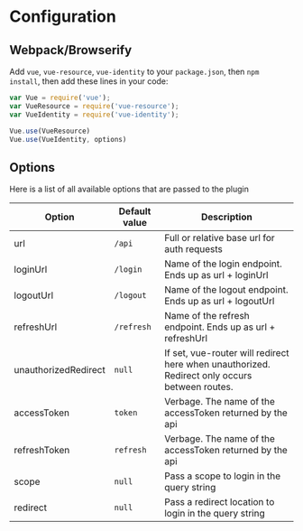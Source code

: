 # Configuration

## Webpack/Browserify

Add `vue`, `vue-resource`, `vue-identity` to your `package.json`, then `npm install`, then add these lines in your code:

```js
var Vue = require('vue');
var VueResource = require('vue-resource');
var VueIdentity = require('vue-identity');

Vue.use(VueResource)
Vue.use(VueIdentity, options)
```

## Options

Here is a list of all available options that are passed to the plugin

| Option   	| Default value      | Description 						|
|-----------|------------------|---------------------------------|
| url | ``/api`` | Full or relative base url for auth requests	|
| loginUrl | ``/login`` | Name of the login endpoint. Ends up as url + loginUrl	|
| logoutUrl | ``/logout`` | Name of the logout endpoint. Ends up as url + logoutUrl	|
| refreshUrl |  ``/refresh`` | Name of the refresh endpoint. Ends up as url + refreshUrl	|
| unauthorizedRedirect | ``null`` | If set, vue-router will redirect here when unauthorized. Redirect only occurs between routes.	|
| accessToken | ``token`` | Verbage. The name of the accessToken returned by the api	|
| refreshToken |  ``refresh`` | Verbage. The name of the accessToken returned by the api	|
| scope |  ``null`` | Pass a scope to login in the query string	|
| redirect |  ``null`` | Pass a redirect location to login in the query string	|
